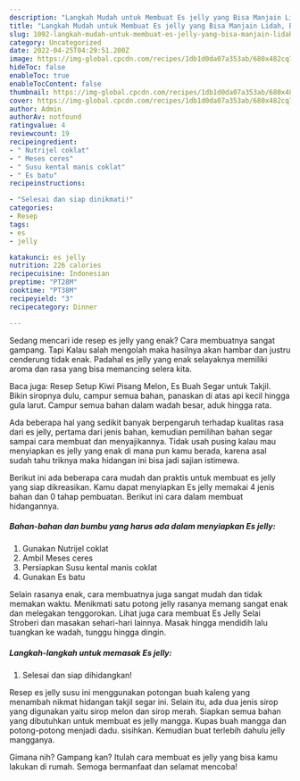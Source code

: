 ```yaml
---
description: "Langkah Mudah untuk Membuat Es jelly yang Bisa Manjain Lidah, Buat Buka Puasa Enak"
title: "Langkah Mudah untuk Membuat Es jelly yang Bisa Manjain Lidah, Buat Buka Puasa Enak"
slug: 1092-langkah-mudah-untuk-membuat-es-jelly-yang-bisa-manjain-lidah-buat-buka-puasa-enak
category: Uncategorized
date: 2022-04-25T04:29:51.200Z
image: https://img-global.cpcdn.com/recipes/1db1d0da07a353ab/680x482cq70/es-jelly-foto-resep-utama.jpg
hideToc: false
enableToc: true
enableTocContent: false
thumbnail: https://img-global.cpcdn.com/recipes/1db1d0da07a353ab/680x482cq70/es-jelly-foto-resep-utama.jpg
cover: https://img-global.cpcdn.com/recipes/1db1d0da07a353ab/680x482cq70/es-jelly-foto-resep-utama.jpg
author: Admin
authorAv: notfound
ratingvalue: 4
reviewcount: 19
recipeingredient:
- " Nutrijel coklat"
- " Meses ceres"
- " Susu kental manis coklat"
- " Es batu"
recipeinstructions:

- "Selesai dan siap dinikmati!"
categories:
- Resep
tags:
- es
- jelly

katakunci: es jelly 
nutrition: 226 calories
recipecuisine: Indonesian
preptime: "PT28M"
cooktime: "PT38M"
recipeyield: "3"
recipecategory: Dinner

---
```



Sedang mencari ide resep es jelly yang enak? Cara membuatnya sangat gampang. Tapi Kalau salah mengolah maka hasilnya akan hambar dan justru cenderung tidak enak. Padahal es jelly yang enak selayaknya memiliki aroma dan rasa yang bisa memancing selera kita.


Baca juga: Resep Setup Kiwi Pisang Melon, Es Buah Segar untuk Takjil. Bikin siropnya dulu, campur semua bahan, panaskan di atas api kecil hingga gula larut. Campur semua bahan dalam wadah besar, aduk hingga rata.

Ada beberapa hal yang sedikit banyak berpengaruh terhadap kualitas rasa dari es jelly, pertama dari jenis bahan, kemudian pemilihan bahan segar sampai cara membuat dan menyajikannya. Tidak usah pusing kalau mau menyiapkan es jelly yang enak di mana pun kamu berada, karena asal sudah tahu triknya maka hidangan ini bisa jadi sajian istimewa.


Berikut ini ada beberapa cara mudah dan praktis untuk membuat es jelly yang siap dikreasikan. Kamu dapat menyiapkan Es jelly memakai 4 jenis bahan dan 0 tahap pembuatan. Berikut ini cara dalam membuat hidangannya.

<!--inarticleads1-->

##### Bahan-bahan dan bumbu yang harus ada dalam menyiapkan Es jelly:

1. Gunakan  Nutrijel coklat
1. Ambil  Meses ceres
1. Persiapkan  Susu kental manis coklat
1. Gunakan  Es batu


Selain rasanya enak, cara membuatnya juga sangat mudah dan tidak memakan waktu. Menikmati satu potong jelly rasanya memang sangat enak dan melegakan tenggorokan. Lihat juga cara membuat Es Jelly Selai Stroberi dan masakan sehari-hari lainnya. Masak hingga mendidih lalu tuangkan ke wadah, tunggu hingga dingin. 

<!--inarticleads2-->

##### Langkah-langkah untuk memasak Es jelly:


1. Selesai dan siap dihidangkan!

Resep es jelly susu ini menggunakan potongan buah kaleng yang menambah nikmat hidangan takjil segar ini. Selain itu, ada dua jenis sirop yang digunakan yaitu sirop melon dan sirop merah. Siapkan semua bahan yang dibutuhkan untuk membuat es jelly mangga. Kupas buah mangga dan potong-potong menjadi dadu. sisihkan. Kemudian buat terlebih dahulu jelly mangganya. 

Gimana nih? Gampang kan? Itulah cara membuat es jelly yang bisa kamu lakukan di rumah. Semoga bermanfaat dan selamat mencoba!
